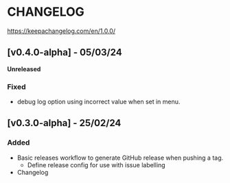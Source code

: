 # CHANGELOG
https://keepachangelog.com/en/1.0.0/

## [v0.4.0-alpha] - 05/03/24
**Unreleased**

### Fixed

- debug log option using incorrect value when set in menu.

## [v0.3.0-alpha] - 25/02/24

### Added

- Basic releases workflow to generate GitHub release when pushing a tag.
    - Define release config for use with issue labelling
- Changelog
